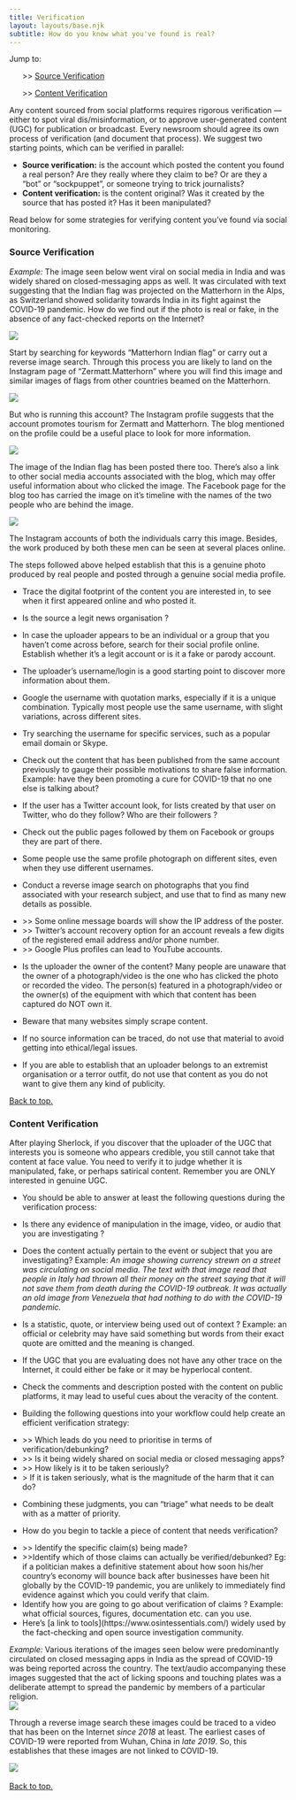 ```yaml
---
title: Verification
layout: layouts/base.njk
subtitle: How do you know what you've found is real?
---
```


<div class="quicknav" id="nav">
	Jump to:<br>
<ul>>> <a href="#sourceverification">Source Verification</a></ul>
<ul>>> <a href="#contentverification">Content Verification</a></ul>
</div>

Any content sourced from social platforms requires rigorous verification — either to spot viral dis/misinformation, or to approve user-generated content (UGC) for publication or broadcast. Every newsroom should agree its own process of verification (and document that process). We suggest two starting points, which can be verified in parallel:

- **Source verification:** is the account which posted the content you found a real person? Are they really where they claim to be? Or are they a “bot” or “sockpuppet”, or someone trying to trick journalists?
- **Content verification:** is the content original? Was it created by the source that has posted it? Has it been manipulated? 

Read below for some strategies for verifying content you’ve found via social monitoring.

<h3 id="sourceverification">Source Verification</h3>


<div class="example">

*Example:* The image seen below went viral on social media in India and was widely shared on closed-messaging apps as well. It was circulated with text suggesting that the Indian flag was projected on the Matterhorn in the Alps, as Switzerland showed solidarity towards India in its fight against the COVID-19 pandemic. How do we find out if the photo is real or fake, in the absence of any fact-checked reports on the Internet?

<img src="/images/verification1.png" class="center, responsive">

Start by searching for keywords “Matterhorn Indian flag” or carry out a reverse image search. Through this process you are likely to land on the Instagram page of “Zermatt.Matterhorn” where you will find this image and similar images of flags from other countries beamed on the Matterhorn. 

<img src="/images/verification2.png" class="center, responsive">

But who is running this account? The Instagram profile suggests that the account promotes tourism for Zermatt and Matterhorn. The blog mentioned on the profile could be a useful place to look for more information.  

<img src="/images/verification3.png" class="center, responsive">

The image of the Indian flag has been posted there too. There’s also a link to other social media accounts associated with the blog, which may offer useful information about who clicked the image. The Facebook page for the blog too has carried the image on it’s timeline with the names of the two people who are behind the image. 

<img src="/images/verification4.png" class="center, responsive">

The Instagram accounts of both the individuals carry this image. Besides, the work produced by both these men can be seen at several places online.  

The steps followed above helped establish that this is a genuine photo produced by real people and posted through a genuine social media profile.  
</div>

* Trace the digital footprint of the content you are interested in, to see when it first appeared online and who posted it.  

* Is the source a legit news organisation ?  

* In case the uploader appears to be an individual or a group that you haven’t come across before, search for their social profile online. Establish whether it’s a legit account or is it a fake or parody account. 

* The uploader’s username/login is a good starting point to discover more information about them.   

* Google the username with quotation marks, especially if it is a unique combination. Typically most people use the same username, with slight variations, across different sites. 

* Try searching the username for specific services, such as a popular email domain or Skype.

* Check out the content that has been published from the same account previously to gauge their possible motivations to share false information. Example: have they been promoting a cure for COVID-19 that no one else is talking about? 

* If the user has a Twitter account look, for lists created by that user on Twitter, who do they follow? Who are their followers ? 

* Check out the public pages followed by them on Facebook or groups they are part of there. 

* Some people use the same profile photograph on different sites, even when they use different usernames.

* Conduct a reverse image search on photographs that you find associated with your research subject, and use that to find as many new details as possible.

<div class="indent"><ul>
<li>>> Some online message boards will show the IP address of the poster.</li>
<li>>> Twitter’s account recovery option for an account reveals a few digits of the registered email address and/or phone number.</li>
<li>>> Google Plus profiles can lead to YouTube accounts.</li>
</ul></div>

* Is the uploader the owner of the content? Many people are unaware that the owner of a photograph/video is the one who has clicked the photo or recorded the video. The person(s) featured in a photograph/video or the owner(s) of the equipment with which that content has been captured do NOT own it. 

* Beware that many websites simply scrape content.  

* If no source information can be traced, do not use that material to avoid getting into ethical/legal issues.   

* If you are able to establish that an uploader belongs to an extremist organisation or a terror outfit, do not use that content as you do not want to give them any kind of publicity. 

<div class="quicknav">
<a href="#top">Back to top.</a>
</div>

<h3 id="contentverification">Content Verification</h3>

After playing Sherlock, if you discover that the uploader of the UGC that interests you is someone who appears credible, you still cannot take that content at face value. You need to verify it to judge whether it is manipulated, fake, or perhaps satirical content. Remember you are ONLY interested in genuine UGC.  

* You should be able to answer at least the following questions during the verification process:  

* Is there any evidence of manipulation in the image, video, or audio that you are investigating ? 

* Does the content actually pertain to the event or subject that you are investigating? Example: *An image showing currency strewn on a street was circulating on social media. The text with that image read that people in Italy had thrown all their money on the street saying that it will not save them from death during the COVID-19 outbreak. It was actually an old image from Venezuela that had nothing to do with the COVID-19 pandemic.*   

* Is a statistic, quote, or interview being used out of context ? Example: an official or celebrity may have said something but words from their exact quote are omitted and the meaning is changed.

* If the UGC that you are evaluating does not have any other trace on the Internet, it could either be fake or it may be hyperlocal content. 
  
* Check the comments and description posted with the content on public platforms, it may lead to useful cues about the veracity of the content. 

* Building the following questions into your workflow could help create an efficient verification strategy: 

<div class="indent"> <ul>
<li>>> Which leads do you need to prioritise in terms of verification/debunking?</li> 
<li>>> Is it being widely shared on social media or closed messaging apps?</li>
<li>>> How likely is it to be taken seriously?</li>
<li>> If it is taken seriously, what is the magnitude of the harm that it can do?</li>
</ul></div>

* Combining these judgments, you can “triage” what needs to be dealt with as a matter of priority. 

* How do you begin to tackle a piece of content that needs verification?

<div class="indent"> <ul>
<li>>> Identify the specific claim(s) being made?</li>
<li>>>Identify which of those claims can actually be verified/debunked? Eg: if a politician makes a definitive statement about how soon his/her country’s economy will bounce back after businesses have been hit globally by the COVID-19 pandemic, you are unlikely to immediately find evidence against which you could verify that claim.</li>  
<li>Identify how you are going to go about verification of claims ? Example: what official sources, figures, documentation etc. can you use.</li>
<li>Here’s [a link to tools](https://www.osintessentials.com/) widely used by the fact-checking and open source investigation community.</li></ul></div>

<div class="example">

*Example:* Various iterations of the images seen below were predominantly circulated on closed messaging apps in India as the spread of COVID-19 was being reported across the country. The text/audio accompanying these images suggested that the act of licking spoons and touching plates was a deliberate attempt to spread the pandemic by members of a particular religion.   
<img src="/images/verification5.png" class="center, responsive">

Through a reverse image search these images could be traced to a video that has been on the Internet *since 2018* at least. The earliest cases of COVID-19 were reported from Wuhan, China in *late 2019*. So, this establishes that these images are not linked to COVID-19.  

<img src="/images/verification6.png" class="center, responsive"> 
</div>

<br>

<div class="quicknav">
<a href="#top">Back to top.</a>
</div>